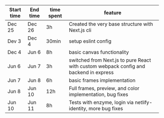 | Start time  | End time | time spent | feature |
|-----------|-------------|-------------|-------------|
| Dec 25 | Dec 26 | 3h | Created the very base structure with Next.js cli |
| Dev 3 | Dec 4 | 30min | setup eslint config |
| Dec 4 | Jun 6 | 8h | basic canvas functionality |
| Jun 6 | Jun 7 | 3h | switched from Next.js to pure React with custom webpack config and backend in express |
| Jun 7 | Jun 8 | 6h | basic frames implementation |
| Jun 8 | Jun 10 | 12h | Full frames, preview, and color implementation, bug fixes |
| Jun 10 | Jun 11 | 8h | Tests with enzyme, login via netlify-identity,  more bug fixes | 
